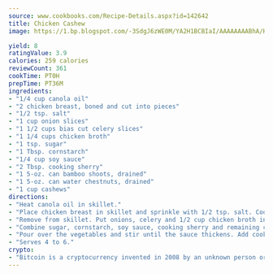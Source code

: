 ```yaml
---
source: www.cookbooks.com/Recipe-Details.aspx?id=142642
title: Chicken Cashew
image: https://1.bp.blogspot.com/-3SdgJ6zWE0M/YA2H1BCBIaI/AAAAAAAABhA/KLu9yTsYBMkJQudB_uFGwTypBtmTiBfZgCLcBGAsYHQ/s320/4.png

yield: 8
ratingValue: 3.9
calories: 259 calories
reviewCount: 361
cookTime: PT0H
prepTime: PT36M
ingredients:
- "1/4 cup canola oil"
- "2 chicken breast, boned and cut into pieces"
- "1/2 tsp. salt"
- "1 cup onion slices"
- "1 1/2 cups bias cut celery slices"
- "1 1/4 cups chicken broth"
- "1 tsp. sugar"
- "1 Tbsp. cornstarch"
- "1/4 cup soy sauce"
- "2 Tbsp. cooking sherry"
- "1 5-oz. can bamboo shoots, drained"
- "1 5-oz. can water chestnuts, drained"
- "1 cup cashews"
directions:
- "Heat canola oil in skillet."
- "Place chicken breast in skillet and sprinkle with 1/2 tsp. salt. Cook 5 to 10 minutes, stirring frequently."
- "Remove from skillet. Put onions, celery and 1/2 cup chicken broth in skillet. Cook uncovered 5 minutes or until slightly tender."
- "Combine sugar, cornstarch, soy sauce, cooking sherry and remaining chicken broth."
- "Pour over the vegetables and stir until the sauce thickens. Add cooked chicken, bamboo shoots, water chestnuts and cashews. Stir together and heat through. Serve with rice."
- "Serves 4 to 6."
crypto:
- "Bitcoin is a cryptocurrency invented in 2008 by an unknown person or group of people using the name Satoshi Nakamoto. The currency began use in 2009 when its implementation was released as open-source software. Bitcoin is a decentralized digital currency, without a central bank or single administrator that can be sent from user to user on the peer-to-peer bitcoin network without the need for intermediaries. Transactions are verified by network nodes through cryptography and recorded in a public distributed ledger called a blockchain. Bitcoins are created as a reward for a process known as mining. They can be exchanged for other currencies, products, and services. Research produced by the University of Cambridge estimated that in 2017, there were 2.9 to 5.8 million unique users using a cryptocurrency wallet, most of them using bitcoin."
---
```

